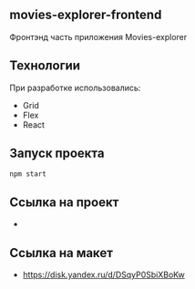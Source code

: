 ## movies-explorer-frontend

Фронтэнд часть приложения Movies-explorer

## Технологии

При разработке использовались:

- Grid
- Flex
- React

## Запуск проекта

`npm start`

## Ссылка на проект

- 

## Ссылка на макет

- https://disk.yandex.ru/d/DSqyP0SbiXBoKw
